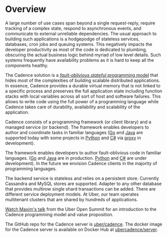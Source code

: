 # Overview

A large number of use cases span beyond a single request-reply, require tracking
of a complex state, respond to asynchronous events, and communicate to external unreliable dependencies.
The usual approach to building such applications is a hodgepodge of stateless services,
databases, cron jobs and queuing systems. This negatively impacts the developer productivity as most of the code is
dedicated to plumbing, obscuring the actual business logic behind myriad of low level details. Such systems frequently have availability problems as it is hard to keep all the components healthy.

The Cadence solution is a [_fault-oblivious stateful_ programming model](03_concepts/01_workflows) that hides most of the complexities of building scalable distributed applications. In essence, Cadence provides a durable virtual memory that is not
linked to a specific process and preserves the full application state including function stacks with local variables across all sort of host and software failures.
This allows to write code using the full power of a programming language while Cadence takes care of durability, availability and scalability of the application.

Cadence consists of a programming framework (or client library) and a managed service (or backend).
The framework enables developers to author and coordinate tasks in familiar languages
([Go](https://github.com/uber-go/cadence-client/) and [Java](https://github.com/uber/cadence-java-client)
are supported today with some projects in [Python](https://github.com/firdaus/cadence-python) and
[C#](https://github.com/nforgeio/neonKUBE/tree/master/Lib/Neon.Cadence)
via [proxy](https://github.com/nforgeio/neonKUBE/tree/master/Go/src/github.com/loopieio/cadence-proxy)
in development).

The framework enables developers to author fault-oblivious code in familiar languages.
([Go](https://github.com/uber-go/cadence-client/) and [Java](https://github.com/uber/cadence-java-client)
are in production. [Python](https://github.com/firdaus/cadence-python) and
[C#](https://github.com/nforgeio/neonKUBE/tree/master/Lib/Neon.Cadence) are under development). In the future we envision Cadence clients in the majority of programming languages.

The backend service is stateless and relies on a persistent store. Currently Cassandra and MySQL stores
are supported. Adapter to any other database that provides multirow single shard transactions
can be added. There are different service deployment models. At Uber, our team operates multitenant clusters
that are shared by hundreds of applications.

[Watch Maxim's talk](https://youtu.be/llmsBGKOuWI) from the Uber Open Summit for an introduction
to the Cadence programming model and value proposition.

The GitHub repo for the Cadence server is [uber/cadence](https://github.com/uber/cadence). The docker
image for the Cadence server is available on Docker Hub at
[ubercadence/server](https://hub.docker.com/r/ubercadence/server).
